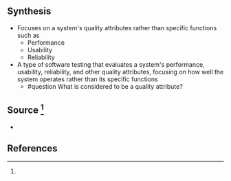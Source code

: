 ## Synthesis
- Focuses on a system's quality attributes rather than specific functions such as
	- Performance
	- Usability
	- Reliability
- A type of software testing that evaluates a system's performance, usability, reliability, and other quality attributes, focusing on how well the system operates rather than its specific functions
	- #question What is considered to be a quality attribute?
## Source [^1]
- 
## References

[^1]: